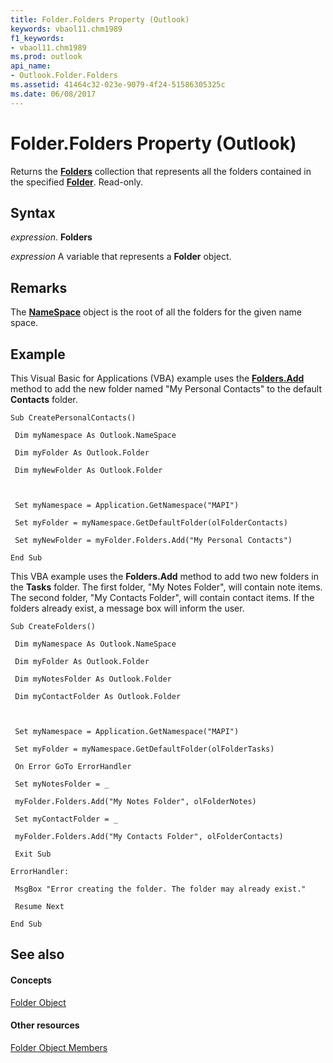 ```yaml
---
title: Folder.Folders Property (Outlook)
keywords: vbaol11.chm1989
f1_keywords:
- vbaol11.chm1989
ms.prod: outlook
api_name:
- Outlook.Folder.Folders
ms.assetid: 41464c32-023e-9079-4f24-51586305325c
ms.date: 06/08/2017
---
```



# Folder.Folders Property (Outlook)

Returns the  **[Folders](http://msdn.microsoft.com/library/0c814c3c-74fc-414c-982d-a0097fcb35c2%28Office.15%29.aspx)** collection that represents all the folders contained in the specified **[Folder](Outlook.Folder.md)**. Read-only.


## Syntax

 _expression_. **Folders**

 _expression_ A variable that represents a **Folder** object.


## Remarks

The  **[NameSpace](Outlook.NameSpace.md)** object is the root of all the folders for the given name space.


## Example

This Visual Basic for Applications (VBA) example uses the  **[Folders.Add](http://msdn.microsoft.com/library/20ced7ad-779c-a9b0-267e-6d729c0eb822%28Office.15%29.aspx)** method to add the new folder named "My Personal Contacts" to the default **Contacts** folder.


```
Sub CreatePersonalContacts() 
 
 Dim myNamespace As Outlook.NameSpace 
 
 Dim myFolder As Outlook.Folder 
 
 Dim myNewFolder As Outlook.Folder 
 
 
 
 Set myNamespace = Application.GetNamespace("MAPI") 
 
 Set myFolder = myNamespace.GetDefaultFolder(olFolderContacts) 
 
 Set myNewFolder = myFolder.Folders.Add("My Personal Contacts") 
 
End Sub
```

This VBA example uses the  **Folders.Add** method to add two new folders in the **Tasks** folder. The first folder, "My Notes Folder", will contain note items. The second folder, "My Contacts Folder", will contain contact items. If the folders already exist, a message box will inform the user.




```
Sub CreateFolders() 
 
 Dim myNamespace As Outlook.NameSpace 
 
 Dim myFolder As Outlook.Folder 
 
 Dim myNotesFolder As Outlook.Folder 
 
 Dim myContactFolder As Outlook.Folder 
 
 
 
 Set myNamespace = Application.GetNamespace("MAPI") 
 
 Set myFolder = myNamespace.GetDefaultFolder(olFolderTasks) 
 
 On Error GoTo ErrorHandler 
 
 Set myNotesFolder = _ 
 
 myFolder.Folders.Add("My Notes Folder", olFolderNotes) 
 
 Set myContactFolder = _ 
 
 myFolder.Folders.Add("My Contacts Folder", olFolderContacts) 
 
 Exit Sub 
 
ErrorHandler: 
 
 MsgBox "Error creating the folder. The folder may already exist." 
 
 Resume Next 
 
End Sub
```


## See also


#### Concepts


[Folder Object](Outlook.Folder.md)
#### Other resources


[Folder Object Members](http://msdn.microsoft.com/library/788acd42-377a-1803-7713-50e45086e2d1%28Office.15%29.aspx)
